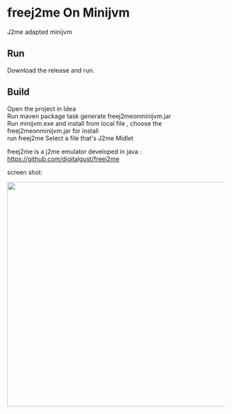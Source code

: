 # freej2me On Minijvm
J2me adapted minijvm 


## Run
 Download the release and run.   


## Build   
Open the project in Idea    
Run maven package task generate freej2meonminijvm.jar    
Run minijvm.exe and install from local file , choose the freej2meonminijvm.jar for install    
run freej2me 
Select a file that's J2me Midlet    

freej2me is a j2me emulator developed in java :    
https://github.com/digitalgust/freej2me    

screen shot:

 <div align=center><img width="640" height="520" src="https://raw.githubusercontent.com/digitalgust/freej2meOnMinijvm/master/screen.png"/></div>

